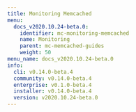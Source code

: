 ```yaml
---
title: Monitoring Memcached
menu:
  docs_v2020.10.24-beta.0:
    identifier: mc-monitoring-memcached
    name: Monitoring
    parent: mc-memcached-guides
    weight: 50
menu_name: docs_v2020.10.24-beta.0
info:
  cli: v0.14.0-beta.4
  community: v0.14.0-beta.4
  enterprise: v0.1.0-beta.4
  installer: v0.14.0-beta.4
  version: v2020.10.24-beta.0
---
```


